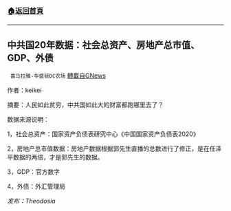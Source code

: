 ###  [:house:返回首頁](https://github.com/ourhimalayas/txt)
---


## 中共国20年数据：社会总资产、房地产总市值、GDP、外债
` 喜马拉雅-华盛顿DC农场` [轉載自GNews](https://gnews.org/zh-hans/1605753/)

作者：keikei

摘要：人民如此贫穷，中共国如此大的财富都跑哪里去了？

数据来源说明：

1，社会总资产：国家资产负债表研究中心《中国国家资产负债表2020》

2，房地产总市值数据：房地产数据根据郭先生直播的总数进行了修正，是在任泽平数据的两倍，才是郭先生的数据。

3，GDP：官方数字

4，外债：外汇管理局

*发布：Theodosia*
